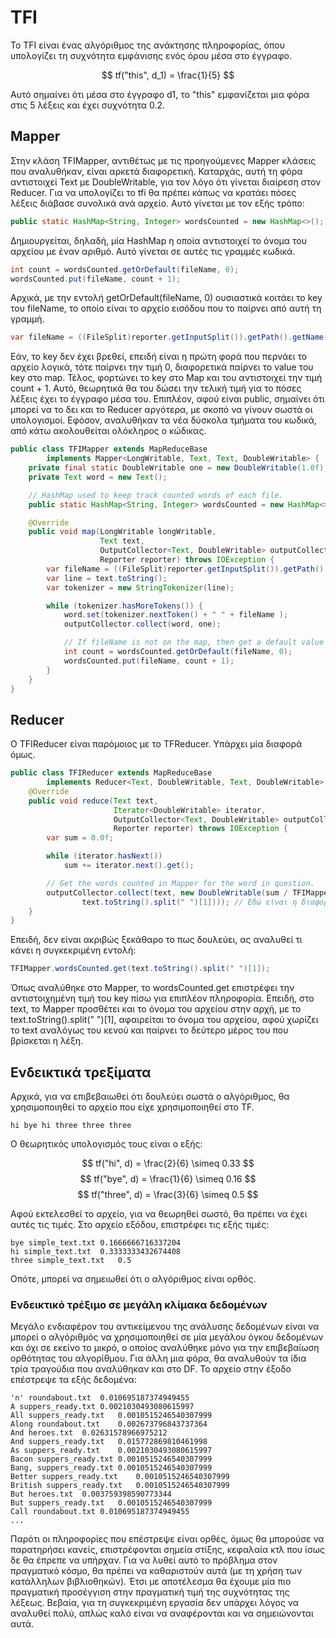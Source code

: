 # TFI

Το TFI είναι ένας αλγόριθμος της ανάκτησης πληροφορίας, όπου υπολογίζει τη συχνότητα εμφάνισης ενός όρου μέσα στο έγγραφο.

$$
tf("this", d_1) = \frac{1}{5}
$$

Αυτό σημαίνει ότι μέσα στο έγγραφο d1, το "this" εμφανίζεται μια φόρα στις 5 λέξεις και έχει συχνότητα 0.2.

## Mapper

Στην κλάση TFIMapper, αντιθέτως με τις προηγούμενες Mapper κλάσεις που αναλυθήκαν, είναι αρκετά διαφορετική. Καταρχάς, αυτή τη φόρα αντιστοιχεί Text με DoubleWritable, για τον λόγο ότι γίνεται διαίρεση στον Reducer.
Για να υπολογίζει το tfi θα πρέπει κάπως να κρατάει πόσες λέξεις διάβασε συνολικά ανά αρχείο. Αυτό γίνεται με τον εξής τρόπο:

```java
public static HashMap<String, Integer> wordsCounted = new HashMap<>();
```

Δημιουργείται, δηλαδή, μία HashMap η οποία αντιστοιχεί το όνομα του αρχείου με έναν αριθμό. Αυτό γίνεται σε αυτές τις γραμμές κωδικά.

```java
int count = wordsCounted.getOrDefault(fileName, 0);
wordsCounted.put(fileName, count + 1);
```

Αρχικά, με την εντολή getOrDefault(fileName, 0) ουσιαστικά κοιτάει το key του fileName, το οποίο είναι το αρχείο εισόδου που το παίρνει από αυτή τη γραμμή.

```java
var fileName = ((FileSplit)reporter.getInputSplit()).getPath().getName();
```

Εάν, το key δεν έχει βρεθεί, επειδή είναι η πρώτη φορά που περνάει το αρχείο λογικά, τότε παίρνει την τιμή 0, διαφορετικά παίρνει το value του key στο map. Τέλος, φορτώνει το key στο Map και του αντιστοιχεί την τιμή count + 1. Αυτό, θεωρητικά θα του δώσει την τελική τιμή για το πόσες λέξεις έχει το έγγραφο μέσα του. Επιπλέον, αφού είναι public, σημαίνει ότι μπορεί να το δει και το Reducer αργότερα, με σκοπό να γίνουν σωστά οι υπολογισμοί.
Εφόσον, αναλυθήκαν τα νέα δύσκολα τμήματα του κωδικά, από κάτω ακολουθείται ολόκληρος ο κώδικας.

```java
public class TFIMapper extends MapReduceBase
        implements Mapper<LongWritable, Text, Text, DoubleWritable> {
    private final static DoubleWritable one = new DoubleWritable(1.0f);
    private Text word = new Text();

    // HashMap used to keep track counted words of each file.
    public static HashMap<String, Integer> wordsCounted = new HashMap<>();

    @Override
    public void map(LongWritable longWritable,
                    Text text,
                    OutputCollector<Text, DoubleWritable> outputCollector,
                    Reporter reporter) throws IOException {
        var fileName = ((FileSplit)reporter.getInputSplit()).getPath().getName();
        var line = text.toString();
        var tokenizer = new StringTokenizer(line);

        while (tokenizer.hasMoreTokens()) {
            word.set(tokenizer.nextToken() + " " + fileName );
            outputCollector.collect(word, one);

            // If fileName is not on the map, then get a default value of 0.
            int count = wordsCounted.getOrDefault(fileName, 0);
            wordsCounted.put(fileName, count + 1);
        }
    }
}
```

## Reducer

Ο TFIReducer είναι παρόμοιος με το TFReducer. Υπάρχει μία διαφορά όμως.

```java
public class TFIReducer extends MapReduceBase
        implements Reducer<Text, DoubleWritable, Text, DoubleWritable> {
    @Override
    public void reduce(Text text,
                       Iterator<DoubleWritable> iterator,
                       OutputCollector<Text, DoubleWritable> outputCollector,
                       Reporter reporter) throws IOException {
        var sum = 0.0f;

        while (iterator.hasNext())
            sum += iterator.next().get();

        // Get the words counted in Mapper for the word in question.
        outputCollector.collect(text, new DoubleWritable(sum / TFIMapper.wordsCounted.get(
                text.toString().split(" ")[1]))); // Εδώ είναι η διαφορά
    }
}
```

Επειδή, δεν είναι ακριβώς ξεκάθαρο το πως δουλεύει, ας αναλυθεί τι κάνει η συγκεκριμένη εντολή:

```java
TFIMapper.wordsCounted.get(text.toString().split(" ")[1]);
```

Όπως αναλύθηκε στο Mapper, το wordsCounted.get επιστρέφει την αντιστοιχημένη τιμή του key πίσω για επιπλέον πληροφορία. Επειδή, στο text, το Mapper προσθέτει και το όνομα του αρχείου στην αρχή, με το text.toString().split(" ")[1], αφαιρείται το όνομα του αρχείου, αφού χωρίζει το text αναλόγως του κενού και παίρνει το δεύτερο μέρος του που βρίσκεται η λέξη.

## Ενδεικτικά τρεξίματα

Αρχικά, για να επιβεβαιωθεί ότι δουλεύει σωστά ο αλγόριθμος, θα χρησιμοποιηθεί το αρχείο που είχε χρησιμοποιηθεί στο TF.

```text
hi bye hi three three three
```

Ο θεωρητικός υπολογισμός τους είναι ο εξής:

$$
tf("hi", d) = \frac{2}{6} \simeq 0.33
$$
$$
tf("bye", d) = \frac{1}{6} \simeq 0.16
$$
$$
tf("three", d) = \frac{3}{6} \simeq 0.5
$$

Αφού εκτελεσθεί το αρχείο, για να θεωρηθεί σωστό, θα πρέπει να έχει αυτές τις τιμές.
Στο αρχείο εξόδου, επιστρέφει τις εξής τιμές:

```text
bye simple_text.txt	0.1666666716337204
hi simple_text.txt	0.3333333432674408
three simple_text.txt	0.5
```

Οπότε, μπορεί να σημειωθεί ότι ο αλγόριθμος είναι ορθός.

### Ενδεικτικό τρέξιμο σε μεγάλη κλίμακα δεδομένων

Μεγάλο ενδιαφέρον του αντικείμενου της ανάλυσης δεδομένων είναι να μπορεί ο αλγόριθμός να χρησιμοποιηθεί σε μία μεγάλου όγκου δεδομένων και όχι σε εκείνο το μικρό, ο οποίος αναλύθηκε μόνο για την επιβεβαίωση ορθότητας του αλγορίθμου.
Για άλλη μια φόρα, θα αναλυθούν τα ίδια τρία τραγούδια που αναλύθηκαν και στο DF. Το αρχείο στην έξοδο επέστρεψε τα εξής δεδομένα:

```text
'n' roundabout.txt	0.010695187374949455
A suppers_ready.txt	0.0021030493080615997
All suppers_ready.txt	0.0010515246540307999
Along roundabout.txt	0.002673796843737364
And heroes.txt	0.02631578966975212
And suppers_ready.txt	0.015772869810461998
As suppers_ready.txt	0.0021030493080615997
Bacon suppers_ready.txt	0.0010515246540307999
Bang, suppers_ready.txt	0.0010515246540307999
Better suppers_ready.txt	0.0010515246540307999
British suppers_ready.txt	0.0010515246540307999
But heroes.txt	0.003759398590773344
But suppers_ready.txt	0.0010515246540307999
Call roundabout.txt	0.010695187374949455
...
```

Παρότι οι πληροφορίες που επέστρεψε είναι ορθές, όμως θα μπορούσε να παρατηρήσει κανείς, επιστρέφονται σημεία στίξης, κεφαλαία κτλ που ίσως δε θα έπρεπε να υπήρχαν. Για να λυθεί αυτό το πρόβλημα στον πραγματικό κόσμο, θα πρέπει να καθαριστούν αυτά (με τη χρήση των κατάλληλων βιβλιοθηκών). Έτσι με αποτέλεσμα θα έχουμε μία πιο πραγματική προσέγγιση στην πραγματική τιμή της συχνότητας της λέξεως. Βεβαία, για τη συγκεκριμένη εργασία δεν υπάρχει λόγος να αναλυθεί πολύ, απλώς καλό είναι να αναφέρονται και να σημειώνονται αυτά.
